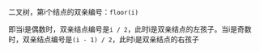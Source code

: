 二叉树，第i个结点的双亲编号：`floor(i)`

即当i是偶数时，双亲结点编号是`i / 2`，此时i是双亲结点的左孩子。当i是奇数时，双亲结点编号是`(i - 1) / 2`，此时i是双亲结点的右孩子